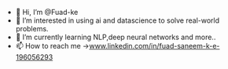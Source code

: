 - 👋 Hi, I’m @Fuad-ke
- 👀 I’m interested in using ai and datascience to solve real-world problems.
- 🌱 I’m currently learning NLP,deep neural networks and more..
- 📫 How to reach me ->www.linkedin.com/in/fuad-saneem-k-e-196056293

<!---
Fuad-ke/Fuad-ke is a ✨ special ✨ repository because its `README.md` (this file) appears on your GitHub profile.
You can click the Preview link to take a look at your changes.
--->
